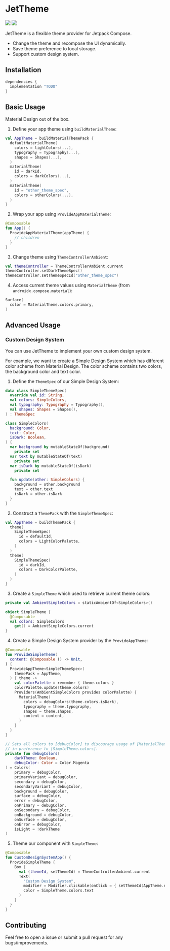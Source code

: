 # JetTheme

<p>
  <img src="https://github.com/lcdsmao/JetTheme/workflows/Android%20CI/badge.svg"/>
  <a href="https://bintray.com/lcdsmao/maven/jettheme/_latestVersion">
    <img src="https://api.bintray.com/packages/lcdsmao/maven/jettheme/images/download.svg"/>
  </a>
</p>

JetTheme is a flexible theme provider for Jetpack Compose.

- Change the theme and recompose the UI dynamically.
- Save theme preference to local storage.
- Support custom design system.

## Installation

```gradle
dependencies {
  implementation "TODO"
}
```

## Basic Usage

Material Design out of the box.

1. Define your app theme using `buildMaterialTheme`:

```kotlin
val AppTheme = buildMaterialThemePack {
  defaultMaterialTheme(
    colors = lightColors(...),
    typography = Typography(...),
    shapes = Shapes(...),
  )
  materialTheme(
    id = darkId,
    colors = darkColors(...),
  )
  materialTheme(
    id = "other_theme_spec",
    colors = otherColors(...),
  )
}
```

2. Wrap your app using `ProvideAppMaterialTheme`:

```kotlin
@Composable
fun App() {
  ProvideAppMaterialTheme(appTheme) {
    // children
  }
}
```

3. Change theme using `ThemeControllerAmbient`:

```kotlin
val themeController = ThemeControllerAmbient.current
themeController.setDarkThemeSpec()
themeController.setThemeSpecId("other_theme_spec")
```

4. Access current theme values using `MaterialTheme` (from `androidx.compose.material`):

```kotlin
Surface(
  color = MaterialTheme.colors.primary,
)
```

## Advanced Usage

### Custom Design System

You can use JetTheme to implement your own custom design system.

For example, we want to create a Simple Design System which has different color scheme from Material Design.
The color scheme contains two colors, the background color and text color.

1. Define the `ThemeSpec` of our Simple Design System:

```kotlin
data class SimpleThemeSpec(
  override val id: String,
  val colors: SimpleColors,
  val typography: Typography = Typography(),
  val shapes: Shapes = Shapes(),
) : ThemeSpec

class SimpleColors(
  background: Color,
  text: Color,
  isDark: Boolean,
) {
  var background by mutableStateOf(background)
    private set
  var text by mutableStateOf(text)
    private set
  var isDark by mutableStateOf(isDark)
    private set

  fun update(other: SimpleColors) {
    background = other.background
    text = other.text
    isDark = other.isDark
  }
}
```

2. Construct a `ThemePack` with the `SimpleThemeSpec`:

```kotlin
val AppTheme = buildThemePack {
  theme(
    SimpleThemeSpec(
      id = defaultId,
      colors = LightColorPalette,
    )
  )
  theme(
    SimpleThemeSpec(
      id = darkId,
      colors = DarkColorPalette,
    )
  )
}
```

3. Create a `SimpleTheme` which used to retrieve current theme colors:

```kotlin
private val AmbientSimpleColors = staticAmbientOf<SimpleColors>()

object SimpleTheme {
  @Composable
  val colors: SimpleColors
    get() = AmbientSimpleColors.current
}
```

4. Create a Simple Design System provider by the `ProvideAppTheme`:

```kotlin
@Composable
fun ProvideSimpleTheme(
  content: @Composable () -> Unit,
) {
  ProvideAppTheme<SimpleThemeSpec>(
    themePack = AppTheme,
  ) { theme ->
    val colorPalette = remember { theme.colors }
    colorPalette.update(theme.colors)
    Providers(AmbientSimpleColors provides colorPalette) {
      MaterialTheme(
        colors = debugColors(theme.colors.isDark),
        typography = theme.typography,
        shapes = theme.shapes,
        content = content,
      )
    }
  }
}

// Sets all colors to [debugColor] to discourage usage of [MaterialTheme.colors]
// in preference to [SimpleTheme.colors].
private fun debugColors(
    darkTheme: Boolean,
    debugColor: Color = Color.Magenta
) = Colors(
    primary = debugColor,
    primaryVariant = debugColor,
    secondary = debugColor,
    secondaryVariant = debugColor,
    background = debugColor,
    surface = debugColor,
    error = debugColor,
    onPrimary = debugColor,
    onSecondary = debugColor,
    onBackground = debugColor,
    onSurface = debugColor,
    onError = debugColor,
    isLight = !darkTheme
)
```

5. Theme our component with `SimpleTheme`:

```kotlin
@Composable
fun CustomDesignSystemApp() {
  ProvideSimpleTheme {
    Box {
      val (themeId, setThemeId) = ThemeControllerAmbient.current
      Text(
        "Custom Design System",
        modifier = Modifier.clickable(onClick = { setThemeId(AppTheme.nextThemeId(themeId)) }),
        color = SimpleTheme.colors.text
      )
    }
  }
}
```

## Contributing

Feel free to open a issue or submit a pull request for any bugs/improvements.
